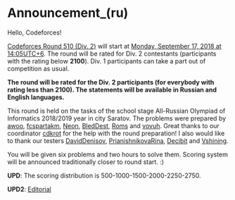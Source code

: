 # Announcement_(ru)

Hello, Codeforces!

[Codeforces Round 510 (Div. 2)](https://codeforces.com/contest/1042 "Codeforces Round 510 (Div. 2)") will start at [Monday, September 17, 2018 at 14:05UTC+6](https://codeforces.com/https://www.timeanddate.com/worldclock/fixedtime.html?day=17&month=9&year=2018&hour=11&min=5&sec=0&p1=166). The round will be rated for Div. 2 contestants (participants with the rating below **2100**). Div. 1 participants can take a part out of competition as usual.

**The round will be rated for the Div. 2 participants (for everybody with rating less than 2100). The statements will be available in Russian and English languages.**

This round is held on the tasks of the school stage All-Russian Olympiad of Informatics 2018/2019 year in city Saratov. The problems were prepared by [awoo](https://codeforces.com/profile/awoo "Candidate Master awoo"), [fcspartakm](https://codeforces.com/profile/fcspartakm "Candidate Master fcspartakm"), [Neon](https://codeforces.com/profile/Neon "Candidate Master Neon"), [BledDest](https://codeforces.com/profile/BledDest "Grandmaster BledDest"), [Roms](https://codeforces.com/profile/Roms "Master Roms") and [vovuh](https://codeforces.com/profile/vovuh "Candidate Master vovuh"). Great thanks to our coordinator [cdkrot](https://codeforces.com/profile/cdkrot "Grandmaster cdkrot") for the help with the round preparation! I also would like to thank our testers [DavidDenisov](https://codeforces.com/profile/DavidDenisov "Expert DavidDenisov"), [PrianishnikovaRina](https://codeforces.com/profile/PrianishnikovaRina "Specialist PrianishnikovaRina"), [Decibit](https://codeforces.com/profile/Decibit "Specialist Decibit") and [Vshining](https://codeforces.com/profile/Vshining "Specialist Vshining").

You will be given six problems and two hours to solve them. Scoring system will be announced traditionally closer to round start. :)

**UPD**: The scoring distribution is 500-1000-1500-2000-2250-2750.

**UPD2**: [Editorial](//codeforces.com/blog/entry/61891)


